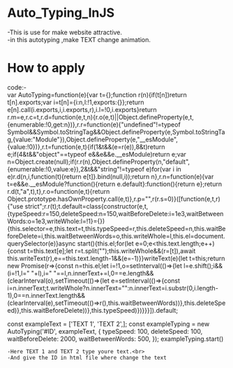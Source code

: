 # Auto_Typing_InJS
-This is use for make website attractive.<br>
-in this autotyping ,make TEXT change animation.

# How to apply

code:-<br>
var AutoTyping=function(e){var t={};function r(n){if(t[n])return t[n].exports;var i=t[n]={i:n,l:!1,exports:{}};return e[n].call(i.exports,i,i.exports,r),i.l=!0,i.exports}return r.m=e,r.c=t,r.d=function(e,t,n){r.o(e,t)||Object.defineProperty(e,t,{enumerable:!0,get:n})},r.r=function(e){"undefined"!=typeof Symbol&&Symbol.toStringTag&&Object.defineProperty(e,Symbol.toStringTag,{value:"Module"}),Object.defineProperty(e,"__esModule",{value:!0})},r.t=function(e,t){if(1&t&&(e=r(e)),8&t)return e;if(4&t&&"object"==typeof e&&e&&e.__esModule)return e;var n=Object.create(null);if(r.r(n),Object.defineProperty(n,"default",{enumerable:!0,value:e}),2&t&&"string"!=typeof e)for(var i in e)r.d(n,i,function(t){return e[t]}.bind(null,i));return n},r.n=function(e){var t=e&&e.__esModule?function(){return e.default}:function(){return e};return r.d(t,"a",t),t},r.o=function(e,t){return Object.prototype.hasOwnProperty.call(e,t)},r.p="",r(r.s=0)}([function(e,t,r){"use strict";r.r(t);t.default=class{constructor(e,t,{typeSpeed:r=150,deleteSpeed:n=150,waitBeforeDelete:i=1e3,waitBetweenWords:o=1e3,writeWhole:l=!1}={}){this.selector=e,this.text=t,this.typeSpeed=r,this.deleteSpeed=n,this.waitBeforeDelete=i,this.waitBetweenWords=o,this.writeWhole=l,this.el=document.querySelector(e)}async start(){this.el;for(let e=0;e<this.text.length;e++){const t=this.text[e];let r=t.split("");this.writeWhole&&(r=[t]),await this.writeText(r),e==this.text.length-1&&(e=-1)}}writeText(e){let t=this;return new Promise(r=>{const n=this.el;let i=!1,o=setInterval(()=>{let l=e.shift();i&&(i=!1,l=" "+l),i=" "==l,n.innerText+=l,0==e.length&&(clearInterval(o),setTimeout(()=>{let e=setInterval(()=>{const i=n.innerText;t.writeWhole?n.innerText="":n.innerText=i.substr(0,i.length-1),0==n.innerText.length&&(clearInterval(e),setTimeout(()=>r(),this.waitBetweenWords))},this.deleteSpeed)},this.waitBeforeDelete))},this.typeSpeed)})}}}]).default;

const exampleText = ['TEXT 1', 'TEXT 2',];
    const exampleTyping = new AutoTyping('#ID', exampleText, {
        typeSpeed: 100,
        deleteSpeed: 100,
        waitBeforeDelete: 2000,
        waitBetweenWords: 500,
    });
    exampleTyping.start() 
    <br>

    -Here TEXT 1 and TEXT 2 type youre text.<br>
    -And give the ID in html file where change the text




